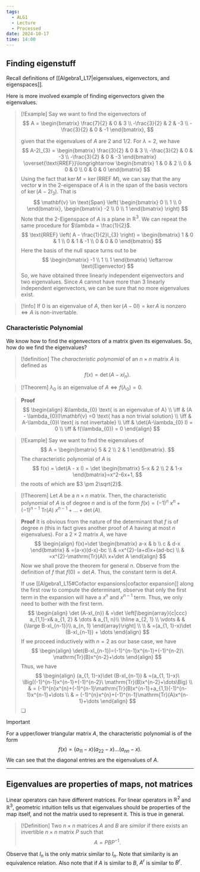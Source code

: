 ```yaml
---
tags:
  - ALG1
  - Lecture
  - Processed
date: 2024-10-17
time: 14:00
---
```

## Finding eigenstuff

Recall definitions of [[Algebra1_L17|eigenvalues, eigenvectors, and eigenspaces]].

Here is more involved example of finding eigenvectors given the eigenvalues.

>[!Example]
> Say we want to find the eigenvectors of
> $$
> A = 
> \begin{bmatrix}
> \frac{7}{2} & 0 & 3 \\
> -\frac{3}{2} & 2 & -3 \\
> -\frac{3}{2} & 0 & -1
> \end{bmatrix},
> $$
> 
> given that the eigenvalues of $A$ are $2$ and $1/2$. 
> For $\lambda = 2$, we have
> $$
> A-2I_{3} = 
> \begin{bmatrix}
> \frac{3}{2} & 0 & 3 \\
> -\frac{3}{2} & 0 & -3 \\
> -\frac{3}{2} & 0 & -3
> \end{bmatrix}
> \overset{\text{RREF}}\longrightarrow
> \begin{bmatrix}
> 1 & 0 & 2 \\
> 0 & 0 & 0 \\
>   0 & 0 & 0
> \end{bmatrix}
> $$
> Using the fact that $\ker M = \ker (\text{RREF} \ M)$, we can say that the any vector $\mathbf{v}$ in the 2-eigenspace of $A$ is in the span of the basis vectors of $\ker (A-2I_{3})$. That is
> $$
> \mathbf{v} \in \text{Span} \left(
> \begin{bmatrix}
> 0 \\
> 1 \\
> 0
> \end{bmatrix},
> \begin{bmatrix}
> -2 \\
> 0 \\
> 1
> \end{bmatrix}
> \right)
> $$
> Note that the $2$-Eigenspace of $A$ is a plane in $\mathbb{R}^3$.
> We can repeat the same procedure for $\lambda = \frac{1}{2}$.
> $$
> \text{RREF} \left( A - \frac{1}{2}I_{3} \right) =
> \begin{bmatrix}
> 1 & 0 & 1 \\
> 0 & 1 & -1 \\
> 0 & 0 & 0
> \end{bmatrix}
> $$
> Here the basis of the null space turns out to be 
> $$
> \begin{bmatrix}
> -1 \\
> 1 \\
> 1
> \end{bmatrix}
> \leftarrow
> \text{Eigenvector}
> $$
> So, we have obtained three linearly independent eigenvectors and two eigenvalues. Since $A$ cannot have more than 3 linearly independent eigenvectors, we can be sure that no more eigenvalues exist.

>[!info]
>If $0$ is an eigenvalue of $A$, then $\ker (A-0I) = \ker{A}$ is nonzero $\iff A$ is non-invertable.

### Characteristic Polynomial

We know how to find the eigenvectors of a matrix given its eigenvalues. So, how do we find the eigenvalues?

>[!definition] 
>The *characteristic polynomial* of an $n \times n$ matrix $A$ is defined as
>$$
> f(x) = \det(A-xI_{n}).
>$$

>[!Theorem]
> $\lambda_{0}$ is an eigenvalue of $A \iff f(\lambda_{0}) = 0$.

> **Proof**
> $$
> \begin{align}
> &\lambda_{0} \text{ is an eigenvalue of A} \\
> \iff & (A - \lambda_{0}I)\mathbf{v} =0 \text{ has a non trivial solution} \\
> \iff & A-\lambda_{0}I \text{ is not invertable} \\
> \iff & \det(A-\lambda_{0} I) = 0 \\
> \iff & f(\lambda_{0}) = 0
> \end{align}
> $$

> [!Example]
> Say we want to find the eigenvalues of
> $$
> A = \begin{bmatrix}
> 5 & 2 \\
> 2 & 1
> \end{bmatrix}.
> $$
> The characteristic polynomial of $A$ is
> $$
> f(x) = \det(A - x I) = \det
> \begin{bmatrix}
> 5-x & 2 \\
> 2 & 1-x
> \end{bmatrix}=x^2-6x+1,
> $$
> the roots of which are $3 \pm 2\sqrt{2}$.

>[!Theorem]
>Let $A$ be a $n\times n$ matrix. Then, the characteristic polynomial of $A$ is of degree $n$ and is of the form $f(x) = (-1)^n\ x^n + (-1)^{n-1}\ \mathrm{Tr}(A)\ x^{n-1}+\dots+\det(A)$.

> **Proof**
> It is obvious from the nature of the determinant that $f$ is of degree $n$ (this in fact gives another proof of $A$ having at most $n$ eigenvalues). For a $2\times{2}$ matrix $A$, we have
> $$
> \begin{align}
> f(x)=\det \begin{bmatrix}
> a-x & b \\
> c & d-x 
> \end{bmatrix}
>  & =(a-x)(d-x)-bc \\
>  & =x^{2}-(a+d)x+(ad-bc) \\
>  & =x^{2}-\mathrm{Tr}(A)\ x+\det A
> \end{align}
> $$
> Now we shall prove the theorem for general $n$. Observe from the definition of $f$ that $f(0)=\det A$. Thus, the constant term is $\det A$. 
> 
> If use [[Algebra1_L15#Cofactor expansions|cofactor expansion]] along the first row to compute the determinant, observe that only the first term in the expansion will have a $x^{n}$ and $x^{n-1}$ term. Thus, we only need to bother with the first term.
> $$
> \begin{align}
> \det (A-xI_{n}) & =\det \left[\begin{array}{c|ccc}
> a_{1,1}-x& a_{1, 2}  & \dots & a_{1, n}\\
> \hline
> a_{2, 1} \\
> \vdots &  & {\large B-xI_{n-1}}\\
> a_{n, 1}
> \end{array}\right] \\ \\
>  & =(a_{1, 1}-x)\det (B-xI_{n-1}) + \dots
> \end{align}
> $$
> If we proceed inductively with $n=2$ as our base case, we have
> $$
> \begin{align}
> \det(B-xI_{n-1})=(-1)^{n-1}x^{n-1}+(-1)^{n-2}\ \mathrm{Tr}(B)x^{n-2}+\dots
> \end{align}
> $$
> Thus, we have
> $$
> \begin{align}
> (a_{1, 1}-x)\det (B-xI_{n-1}) &  =(a_{1, 1}-x)\ \Big((-1)^{n-1}x^{n-1}+(-1)^{n-2}\ \mathrm{Tr}(B)x^{n-2}+\dots\Big) \\
>  & = (-1)^{n}x^{n}+(-1)^{n-1}\mathrm{Tr}(B)x^{n-1}+a_{1,1}(-1)^{n-1}x^{n-1}+\dots \\
>  & = (-1)^{n}x^{n}+(-1)^{n-1}\mathrm{Tr}(A)x^{n-1}+\dots
> \end{align}
> $$
> ❏

>[!important]
> For a upper/lower triangular matrix $A$, the characteristic polynomial is of the form
> $$
> f(x) = (a_{11}-x)(a_{22}-x)\dots(a_{nn} - x).
> $$
> We can see that the diagonal entries are the eigenvalues of $A$.

---

## Eigenvalues are properties of maps, not matrices

Linear operators can have different matrices. For linear operators in $\mathbb{R}^{2}$ and $\mathbb{R}^{3}$, geometric intuition tells us that eigenvalues should be properties of the map itself, and not the matrix used to represent it. This is true in general.

>[!Definition]
>Two $n\times n$ matrices $A$ and $B$ are *similar* if there exists an invertible $n\times n$ matrix $P$ such that
>$$
>A=PBP^{-1}.
>$$









Observe that $I_{n}$ is the only matrix similar to $I_{n}$. 
Note that similarity is an equivalence relation.
Also note that if $A$ is similar to $B$, $A^{r}$ is similar to $B^{r}$.